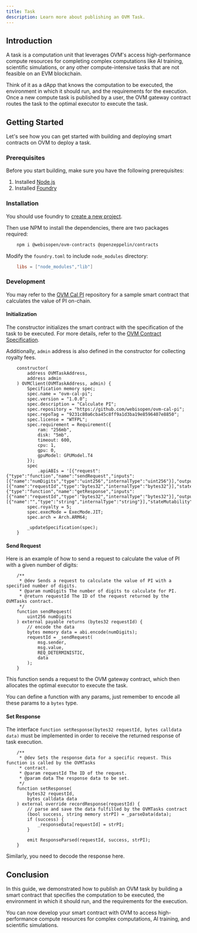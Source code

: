 ```yaml
---
title: Task
description: Learn more about publishing an OVM Task.
---
```


## Introduction

A task is a computation unit that leverages OVM's access high-performance compute resources for completing complex computations like AI training, scientific simulations, or any other compute-intensive tasks that are not feasible on an EVM blockchain.

Think of it as a dApp that knows the computation to be executed, the environment in which it should run, and the requirements for the execution.
Once a new compute task is published by a user, the OVM gateway contract routes the task to the optimal executor to execute the task.

## Getting Started

Let's see how you can get started with building and deploying smart contracts on OVM to deploy a task.

### Prerequisites

Before you start building, make sure you have the following prerequisites:

1. Installed [Node.js](https://nodejs.org/)
1. Installed [Foundry](https://getfoundry.sh/)

### Installation

You should use foundry to [create a new project](https://book.getfoundry.sh/projects/creating-a-new-project).

Then use NPM to install the dependencies, there are two packages required:

```bash
    npm i @webisopen/ovm-contracts @openzeppelin/contracts
```

Modify the `foundry.toml` to include `node_modules` directory:

```toml
    libs = ["node_modules","lib"]
```

### Development

You may refer to the [OVM Cal PI](https://github.com/webisopen/ovm-cal-pi) repository for a sample smart contract that calculates the value of PI on-chain.

#### Initialization

The constructor initializes the smart contract with the specification of the task to be executed.
For more details, refer to the [OVM Contract Specification](./specification).

Additionally, `admin` address is also defined in the constructor for collecting royalty fees.

```solidity
    constructor(
        address OVMTaskAddress,
        address admin
    ) OVMClient(OVMTaskAddress, admin) {
        Specification memory spec;
        spec.name = "ovm-cal-pi";
        spec.version = "1.0.0";
        spec.description = "Calculate PI";
        spec.repository = "https://github.com/webisopen/ovm-cal-pi";
        spec.repoTag = "9231c80a6cba45c8ff9a1d3ba19e8596407e8850";
        spec.license = "WTFPL";
        spec.requirement = Requirement({
            ram: "256mb",
            disk: "5mb",
            timeout: 600,
            cpu: 1,
            gpu: 0,
            gpuModel: GPUModel.T4
        });
        spec
            .apiABIs = '[{"request": {"type":"function","name":"sendRequest","inputs":[{"name":"numDigits","type":"uint256","internalType":"uint256"}],"outputs":[{"name":"requestId","type":"bytes32","internalType":"bytes32"}],"stateMutability":"payable"},"getResponse":{"type":"function","name":"getResponse","inputs":[{"name":"requestId","type":"bytes32","internalType":"bytes32"}],"outputs":[{"name":"","type":"string","internalType":"string"}],"stateMutability":"view"}}]';
        spec.royalty = 5;
        spec.execMode = ExecMode.JIT;
        spec.arch = Arch.ARM64;

        _updateSpecification(spec);
    }
```

#### Send Request

Here is an example of how to send a request to calculate the value of PI with a given number of digits:

```solidity
    /**
     * @dev Sends a request to calculate the value of PI with a specified number of digits.
     * @param numDigits The number of digits to calculate for PI.
     * @return requestId The ID of the request returned by the OVMTasks contract.
     */
    function sendRequest(
        uint256 numDigits
    ) external payable returns (bytes32 requestId) {
        // encode the data
        bytes memory data = abi.encode(numDigits);
        requestId = _sendRequest(
            msg.sender,
            msg.value,
            REQ_DETERMINISTIC,
            data
        );
    }
```

This function sends a request to the OVM gateway contract, which then allocates the optimal executor to execute the task.

You can define a function with any params, just remember to encode all these params to a `bytes` type.

#### Set Response

The interface `function setResponse(bytes32 requestId, bytes calldata data)` must be implemented in order to receive the returned response of task execution.

```solidity
    /**
     * @dev Sets the response data for a specific request. This function is called by the OVMTasks
     * contract.
     * @param requestId The ID of the request.
     * @param data The response data to be set.
     */
    function setResponse(
        bytes32 requestId,
        bytes calldata data
    ) external override recordResponse(requestId) {
        // parse and save the data fulfilled by the OVMTasks contract
        (bool success, string memory strPI) = _parseData(data);
        if (success) {
            _responseData[requestId] = strPI;
        }

        emit ResponseParsed(requestId, success, strPI);
    }
```

Similarly, you need to decode the response here.

## Conclusion

In this guide, we demonstrated how to publish an OVM task by building a smart contract that specifies the computation to be executed, the environment in which it should run, and the requirements for the execution.

You can now develop your smart contract with OVM to access high-performance compute resources for complex computations, AI training, and scientific simulations.
